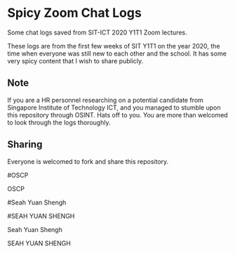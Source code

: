 # Spicy Zoom Chat Logs
Some chat logs saved from SIT-ICT 2020 Y1T1 Zoom lectures.

These logs are from the first few weeks of SIT Y1T1 on the year 2020, the time when everyone was still new to each other and the school. It has some very spicy content that I wish to share publicly.

## Note

If you are a HR personnel researching on a potential candidate from Singapore Institute of Technology ICT, and you managed to stumble upon this repository through OSINT. Hats off to you. You are more than welcomed to look through the logs thoroughly.

## Sharing

Everyone is welcomed to fork and share this repository.

#OSCP 

OSCP

#Seah Yuan Shengh

#SEAH YUAN SHENGH

Seah Yuan Shengh

SEAH YUAN SHENGH
